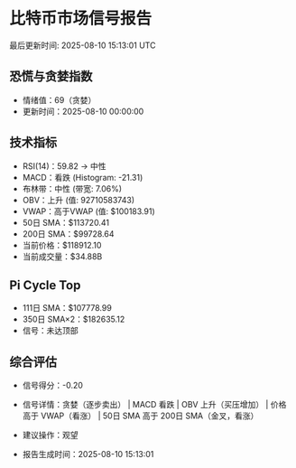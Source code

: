 # 比特币市场信号报告

最后更新时间: 2025-08-10 15:13:01 UTC

## 恐慌与贪婪指数
- 情绪值：69（贪婪）
- 更新时间：2025-08-10 00:00:00

## 技术指标
- RSI(14)：59.82 → 中性
- MACD：看跌 (Histogram: -21.31)
- 布林带：中性 (带宽: 7.06%)
- OBV：上升 (值: 92710583743)
- VWAP：高于VWAP (值: $100183.91)
- 50日 SMA：$113720.41
- 200日 SMA：$99728.64
- 当前价格：$118912.10
- 当前成交量：$34.88B

## Pi Cycle Top
- 111日 SMA：$107778.99
- 350日 SMA×2：$182635.12
- 信号：未达顶部

## 综合评估
- 信号得分：-0.20
- 信号详情：贪婪（逐步卖出） | MACD 看跌 | OBV 上升（买压增加） | 价格高于 VWAP（看涨） | 50日 SMA 高于 200日 SMA（金叉，看涨）
- 建议操作：观望

- 报告生成时间：2025-08-10 15:13:01